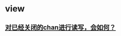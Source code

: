 # view

## [对已经关闭的chan进行读写，会如何？](https://github.com/gooopher/go-insight/blob/develop/skill/view/chan_closed_test.go)
